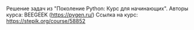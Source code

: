 Решение задач из "Поколение Python: Курс для начинающих".
Авторы курса: BEEGEEK (https://pygen.ru/)
Ссылка на курс: https://stepik.org/course/58852